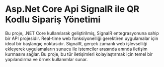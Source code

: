 # Asp.Net Core Api SignalR ile QR Kodlu Sipariş Yönetimi

Bu proje, .NET Core kullanılarak geliştirilmiş, SignalR entegrasyonuna sahip bir API projesidir. Real-time web fonksiyonelliği gerektiren uygulamalar için ideal bir başlangıç noktasıdır. SignalR, gerçek zamanlı web işlevselliği ekleyerek uygulamaların sunucu ile istemciler arasında anında iletişim kurmasını sağlar. Bu proje, bu tür iletişimleri kolaylaştırmak için temel bir yapılandırma ve örnek kullanımlar sunar.

